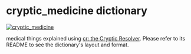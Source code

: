 # cryptic_medicine dictionary

[![cryptic_medicine](https://github.com/cryptic-resolver/cryptic_medicine/workflows/test-dict/badge.svg)](https://github.com/cryptic-resolver/cryptic_medicine/actions/workflows/test.yml)

medical things explained using [cr: the Cryptic Resolver](https://github.com/cryptic-resolver/cr.rb). Please refer to its README to see the dictionary's layout and format.

<br>
